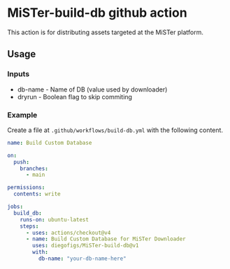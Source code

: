 # MiSTer-build-db github action

This action is for distributing assets targeted at the MiSTer platform.

## Usage

### Inputs

- db-name - Name of DB (value used by downloader)
- dryrun - Boolean flag to skip commiting

### Example

Create a file at `.github/workflows/build-db.yml` with the following content.

```yml
name: Build Custom Database

on:
  push:
    branches:
      - main

permissions:
  contents: write

jobs:
  build_db:
    runs-on: ubuntu-latest
    steps:
      - uses: actions/checkout@v4
      - name: Build Custom Database for MiSTer Downloader
        uses: diegofigs/MiSTer-build-db@v1
        with:
          db-name: "your-db-name-here"
```
